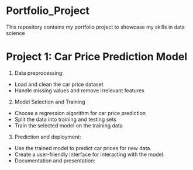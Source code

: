 # Portfolio_Project
This repository contains my portfolio project to showcase my skills in data science

# Project 1: Car Price Prediction Model
1) Data preprocessing:
  - Load and clean the car price dataset
  - Handle missing values and remove irrelevant features

2) Model Selection and Training
  - Choose a regression algorithm for car price prediction
  - Split the data into training and testing sets
  - Train the selected model on the training data

3) Prediction and deployment:

  - Use the trained model to predict car prices for new data.
  - Create a user-friendly interface for interacting with the model.
  - Documentation and presentation:
